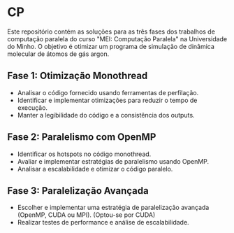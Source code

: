 # CP
 
Este repositório contém as soluções para as três fases dos trabalhos de computação paralela do curso "MEI: Computação Paralela" na Universidade do Minho. O objetivo é otimizar um programa de simulação de dinâmica molecular de átomos de gás argon.

## Fase 1: Otimização Monothread

- Analisar o código fornecido usando ferramentas de perfilação.
- Identificar e implementar otimizações para reduzir o tempo de execução.
- Manter a legibilidade do código e a consistência dos outputs.

## Fase 2: Paralelismo com OpenMP

- Identificar os hotspots no código monothread.
- Avaliar e implementar estratégias de paralelismo usando OpenMP.
- Analisar a escalabilidade e otimizar o código paralelo.

## Fase 3: Paralelização Avançada

- Escolher e implementar uma estratégia de paralelização avançada (OpenMP, CUDA ou MPI). (Optou-se por CUDA)
- Realizar testes de performance e análise de escalabilidade.
